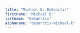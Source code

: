 ```yaml
---
title: "Michael B. DeSanctis"
firstname: "Michael B."
lastname: "DeSanctis"
alphaname: "desanctis-michael-b"
---
```

